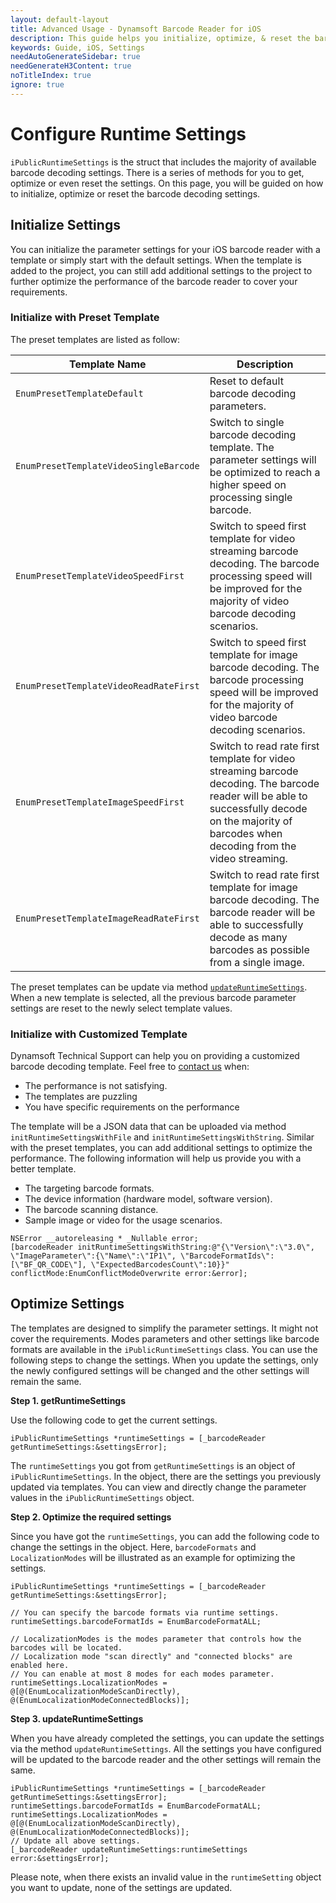 ```yaml
---
layout: default-layout
title: Advanced Usage - Dynamsoft Barcode Reader for iOS
description: This guide helps you initialize, optimize, & reset the barcode decoding settings for your iOS barcoding reading project.
keywords: Guide, iOS, Settings
needAutoGenerateSidebar: true
needGenerateH3Content: true
noTitleIndex: true
ignore: true
---
```


# Configure Runtime Settings

`iPublicRuntimeSettings` is the struct that includes the majority of available barcode decoding settings. There is a series of methods for you to get, optimize or even reset the settings. On this page, you will be guided on how to initialize, optimize or reset the barcode decoding settings.

## Initialize Settings

You can initialize the parameter settings for your iOS barcode reader with a template or simply start with the default settings. When the template is added to the project, you can still add additional settings to the project to further optimize the performance of the barcode reader to cover your requirements.

### Initialize with Preset Template

The preset templates are listed as follow:

| Template Name | Description |
| ------------- | ----------- |
| `EnumPresetTemplateDefault` | Reset to default barcode decoding parameters. |
| `EnumPresetTemplateVideoSingleBarcode` | Switch to single barcode decoding template. The parameter settings will be optimized to reach a higher speed on processing single barcode. |
| `EnumPresetTemplateVideoSpeedFirst` | Switch to speed first template for video streaming barcode decoding. The barcode processing speed will be improved for the majority of video barcode decoding scenarios. |
| `EnumPresetTemplateVideoReadRateFirst` | Switch to speed first template for image barcode decoding. The barcode processing speed will be improved for the majority of video barcode decoding scenarios. |
| `EnumPresetTemplateImageSpeedFirst` | Switch to read rate first template for video streaming barcode decoding. The barcode reader will be able to successfully decode on the majority of barcodes when decoding from the video streaming. |
| `EnumPresetTemplateImageReadRateFirst` | Switch to read rate first template for image barcode decoding. The barcode reader will be able to successfully decode as many barcodes as possible from a single image. |

The preset templates can be update via method [`updateRuntimeSettings`](api-reference/primary-parameter-and-runtime-settings-basic.md#with-a-preset-template). When a new template is selected, all the previous barcode parameter settings are reset to the newly select template values.

### Initialize with Customized Template

Dynamsoft Technical Support can help you on providing a customized barcode decoding template. Feel free to <a href="https://www.dynamsoft.com/Company/Contact.aspx" target="_blank">contact us</a> when:

- The performance is not satisfying.
- The templates are puzzling
- You have specific requirements on the performance

The template will be a JSON data that can be uploaded via method `initRuntimeSettingsWithFile` and `initRuntimeSettingsWithString`. Similar with the preset templates, you can add additional settings to optimize the performance. The following information will help us provide you with a better template.

- The targeting barcode formats.
- The device information (hardware model, software version).
- The barcode scanning distance.
- Sample image or video for the usage scenarios.

```objc
NSError __autoreleasing * _Nullable error;
[barcodeReader initRuntimeSettingsWithString:@"{\"Version\":\"3.0\", \"ImageParameter\":{\"Name\":\"IP1\", \"BarcodeFormatIds\":[\"BF_QR_CODE\"], \"ExpectedBarcodesCount\":10}}" conflictMode:EnumConflictModeOverwrite error:&error];
```

## Optimize Settings

The templates are designed to simplify the parameter settings. It might not cover the requirements. Modes parameters and other settings like barcode formats are available in the `iPublicRuntimeSettings` class. You can use the following steps to change the settings. When you update the settings, only the newly configured settings will be changed and the other settings will remain the same.

**Step 1. getRuntimeSettings**

Use the following code to get the current settings.

```objc
iPublicRuntimeSettings *runtimeSettings = [_barcodeReader getRuntimeSettings:&settingsError];
```

The `runtimeSettings` you got from `getRuntimeSettings` is an object of `iPublicRuntimeSettings`. In the object, there are the settings you previously updated via templates. You can view and directly change the parameter values in the `iPublicRuntimeSettings` object.

**Step 2. Optimize the required settings**

Since you have got the `runtimeSettings`, you can add the following code to change the settings in the object. Here, `barcodeFormats` and `LocalizationModes` will be illustrated as an example for optimizing the settings.

```objc
iPublicRuntimeSettings *runtimeSettings = [_barcodeReader getRuntimeSettings:&settingsError];

// You can specify the barcode formats via runtime settings.
runtimeSettings.barcodeFormatIds = EnumBarcodeFormatALL;

// LocalizationModes is the modes parameter that controls how the barcodes will be located.
// Localization mode "scan directly" and "connected blocks" are enabled here.
// You can enable at most 8 modes for each modes parameter.
runtimeSettings.LocalizationModes = @[@(EnumLocalizationModeScanDirectly), @(EnumLocalizationModeConnectedBlocks)];
```

**Step 3. updateRuntimeSettings**

When you have already completed the settings, you can update the settings via the method `updateRuntimeSettings`. All the settings you have configured will be updated to the barcode reader and the other settings will remain the same.

```objc
iPublicRuntimeSettings *runtimeSettings = [_barcodeReader getRuntimeSettings:&settingsError];
runtimeSettings.barcodeFormatIds = EnumBarcodeFormatALL;
runtimeSettings.LocalizationModes = @[@(EnumLocalizationModeScanDirectly), @(EnumLocalizationModeConnectedBlocks)];
// Update all above settings.
[_barcodeReader updateRuntimeSettings:runtimeSettings error:&settingsError];
```

Please note, when there exists an invalid value in the `runtimeSetting` object you want to update, none of the settings are updated.
